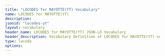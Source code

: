 ```yaml
---
title: "LOCODES for MAYOTTE(YT) Vocabulary"
name: LOCODES for MAYOTTE(YT) 
description: 
jsonid: "locodes-yt"
layout: vocabulary
header_name: LOCODES for MAYOTTE(YT) JSON-LD Vocabulary
header_description: Vocabulary Definition of LOCODES for MAYOTTE(YT) semantics in HTML format. JSON-LD format is available at [locodes-yt.jsonld](/vocabulary/locodes-yt.jsonld)
type: locode
options:
---
```


